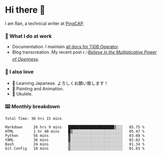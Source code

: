 # Hi there 👋

I am Ran, a technical writer at [PingCAP](https://pingcap.com/).

### 📝 What I do at work

- Documentation. I maintain [all docs for TiDB Operator](https://github.com/pingcap/docs-tidb-operator).
- Blog transcreation. My recent post 👉[*Believe in the Multiplicative Power of Openness*](https://pingcap.com/blog/believe-in-the-multiplicative-power-of-openness-open-source-community).

### 🤠 I also love

- 💬 Learning Japanese. よろしくお願い致します！
- 🎨 Painting and Animation.
- 🎵 Ukulele.

### ⌨️ Monthly breakdown

<!--START_SECTION:waka-->

```text
Total Time: 30 hrs 15 mins

Markdown     26 hrs 9 mins   █████████████████████▒░░░   85.75 %
HTML         1 hr 40 mins    █▒░░░░░░░░░░░░░░░░░░░░░░░   05.47 %
Python       56 mins         ▓░░░░░░░░░░░░░░░░░░░░░░░░   03.08 %
YAML         36 mins         ▓░░░░░░░░░░░░░░░░░░░░░░░░   02.02 %
Bash         24 mins         ▒░░░░░░░░░░░░░░░░░░░░░░░░   01.34 %
Git Config   18 mins         ▒░░░░░░░░░░░░░░░░░░░░░░░░   01.03 %
```

<!--END_SECTION:waka-->
